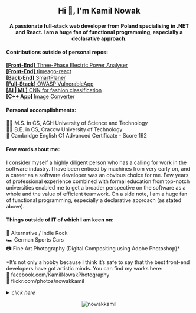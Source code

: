 <h2 align="center">Hi 👋, I'm Kamil Nowak</h2>
<h4 align="center">A passionate full-stack web developer from Poland specialising in .NET and React. I am a huge fan of functional programming, especially a declarative approach.</h4>

#### Contributions outside of personal repos:
[**[Front-End]** Three-Phase Electric Power Analyser](https://github.com/LaYatiX/MiMServer)\
[**[Front-End]** timeago-react](https://github.com/hustcc/timeago-react)\
[**[Back-End]** SmartPlaner](https://github.com/kucharzyk-sebastian/SmartPlanner)\
[**[Full-Stack]** OWASP VulnerableApp](https://github.com/SasanLabs/VulnerableApp)\
[**[AI | ML]** CNN for fashion classification](https://github.com/robert9620/cnn-fashion-classification)\
[**[C++ App]** Image Converter](https://github.com/KarolPiasnik/6bit-image-converter)

#### Personal accomplishments:
👨‍🎓 M.S. in CS, AGH University of Science and Technology\
👨‍🎓 B.E. in CS, Cracow University of Technology\
💬 Cambridge English C1 Advanced Certificate - Score 192

#### Few words about me:
I consider myself a highly diligent person who has a calling for work in the software industry. I have been enticed by machines from very early on, and a career as a software developer was an obvious choice for me. Few years of professional experience combined with formal education from top-notch universities enabled me to get a broader perspective on the software as a whole and the value of efficient teamwork. On a side note, I am a huge fan of functional programming, especially a declarative approach (as stated above).

#### Things outside of IT of which I am keen on:
🎵 Alternative / Indie Rock\
🏎️ German Sports Cars\
📷 Fine Art Photography (Digital Compositing using Adobe Photoshop)*

*It’s not only a hobby because I think it’s safe to say that the best front-end developers have got artistic minds. You can find my works here:\
🔗 facebook.com/KamilNowakPhotography\
🔗 flickr.com/photos/nowakkamil

<details><summary><i>click here</i></summary>
<p align="center">
  <img src="https://media.giphy.com/media/3knKct3fGqxhK/giphy.gif" alt="animated" />
</p>
</details>

<p align="center"> <img src="https://komarev.com/ghpvc/?username=nowakkamil&label=PROFILE%20VIEWS&color=642ab5&style=flat-square" alt="nowakkamil" /> </p>
